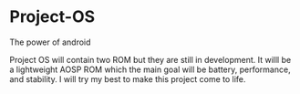 # Project-OS

The power of android

Project OS will contain two ROM but they are still in development. It willl be a lightweight AOSP ROM which the main goal will be battery, performance, and stability. I will try my best to make this project come to life.
